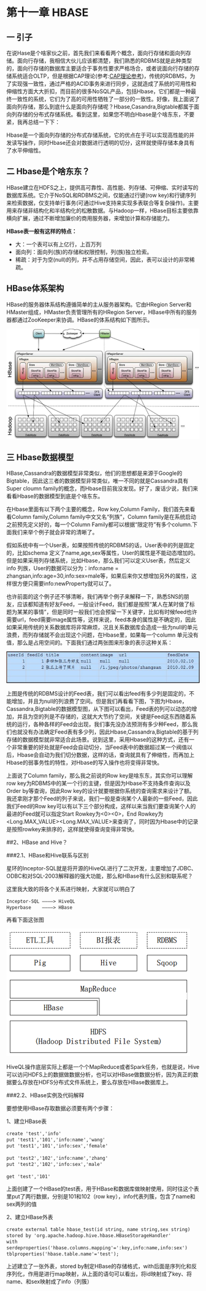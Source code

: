 # 第十一章 HBASE

## 一 引子
在说Hase是个啥家伙之前，首先我们来看看两个概念，面向行存储和面向列存储。面向行存储，我相信大伙儿应该都清楚，我们熟悉的RDBMS就是此种类型的，面向行存储的数据库主要适合于事务性要求严格场合，或者说面向行存储的存储系统适合OLTP，但是根据CAP理论(参考:[CAP理论参考](http://baike.baidu.com/link?url=NTSj4qz7lU3y3D28k9jpctvINzHHmNx0IMx1NQVZSTDudDwNIF-LDa6O8tEW8W5kfC-cGBteEWu_UTIyVqsGBa))，传统的RDBMS，为了实现强一致性，通过严格的ACID事务来进行同步，这就造成了系统的可用性和伸缩性方面大大折扣，而目前的很多NoSQL产品，包括Hbase，它们都是一种最终一致性的系统，它们为了高的可用性牺牲了一部分的一致性。好像，我上面说了面向列存储，那么到底什么是面向列存储呢？Hbase,Casandra,Bigtable都属于面向列存储的分布式存储系统。看到这里，如果您不明白Hbase是个啥东东，不要紧，我再总结一下下：

Hbase是一个面向列存储的分布式存储系统，它的优点在于可以实现高性能的并发读写操作，同时Hbase还会对数据进行透明的切分，这样就使得存储本身具有了水平伸缩性。

## 二 Hbase是个啥东东？

HBase建立在HDFS之上，提供高可靠性、高性能、列存储、可伸缩、实时读写的数据库系统。它介于NoSQL和RDBMS之间，仅能通过行键(row key)和行键序列来检索数据，仅支持单行事务(可通过Hive支持来实现多表联合等复杂操作)。主要用来存储非结构化和半结构化的松散数据。与Hadoop一样，HBase目标主要依靠横向扩展，通过不断增加廉价的商用服务器，来增加计算和存储能力。

**HBase表一般有这样的特点：**

* 大：一个表可以有上亿行，上百万列
* 面向列：面向列(族)的存储和权限控制，列(族)独立检索。
* 稀疏：对于为空(null)的列，并不占用存储空间，因此，表可以设计的非常稀疏。

## HBase体系架构               

HBase的服务器体系结构遵循简单的主从服务器架构。它由HRegion Server和HMaster组成，HMaster负责管理所有的HRegion Server，HBase中所有的服务器都通过ZooKeeper来协调。HBase的体系结构如下图所示。

![](../../images/11/chapter110507.jpeg)


## 三 Hbase数据模型 
HBase,Cassandra的数据模型非常类似，他们的思想都是来源于Google的Bigtable，因此这三者的数据模型非常类似，唯一不同的就是Cassandra具有Super cloumn family的概念，而Hbase目前我没发现。好了，废话少说，我们来看看Hbase的数据模型到底是个啥东东。

在Hbase里面有以下两个主要的概念，Row key,Column Family，我们首先来看看Column family,Column family中文又名“列族”，Column family是在系统启动之前预先定义好的，每一个Column Family都可以根据“限定符”有多个column.下面我们来举个例子就会非常的清晰了。

假如系统中有一个User表，如果按照传统的RDBMS的话，User表中的列是固定的，比如schema 定义了name,age,sex等属性，User的属性是不能动态增加的。但是如果采用列存储系统，比如Hbase，那么我们可以定义User表，然后定义info 列族，User的数据可以分为：info:name = zhangsan,info:age=30,info:sex=male等，如果后来你又想增加另外的属性，这样很方便只需要info:newProperty就可以了。

也许前面的这个例子还不够清晰，我们再举个例子来解释一下，熟悉SNS的朋友，应该都知道有好友Feed，一般设计Feed，我们都是按照“某人在某时做了标题为某某的事情”，但是同时一般我们也会预留一下关键字，比如有时候feed也许需要url，feed需要image属性等，这样来说，feed本身的属性是不确定的，因此如果采用传统的关系数据库将非常麻烦，况且关系数据库会造成一些为null的单元浪费，而列存储就不会出现这个问题，在Hbase里，如果每一个column 单元没有值，那么是占用空间的。下面我们通过两张图来形象的表示这种关系：

![](../../images/11/chapter110001.jpg)

上图是传统的RDBMS设计的Feed表，我们可以看出feed有多少列是固定的，不能增加，并且为null的列浪费了空间。但是我们再看看下图，下图为Hbase，Cassandra,Bigtable的数据模型图，从下图可以看出，Feed表的列可以动态的增加，并且为空的列是不存储的，这就大大节约了空间，关键是Feed这东西随着系统的运行，各种各样的Feed会出现，我们事先没办法预测有多少种Feed，那么我们也就没有办法确定Feed表有多少列，因此Hbase,Cassandra,Bigtable的基于列存储的数据模型就非常适合此场景。说到这里，采用Hbase的这种方式，还有一个非常重要的好处就是Feed会自动切分，当Feed表中的数据超过某一个阀值以后，Hbase会自动为我们切分数据，这样的话，查询就具有了伸缩性，而再加上Hbase的弱事务性的特性，对Hbase的写入操作也将变得非常快。

上面说了Column family，那么我之前说的Row key是啥东东，其实你可以理解row key为RDBMS中的某一个行的主键，但是因为Hbase不支持条件查询以及Order by等查询，因此Row key的设计就要根据你系统的查询需求来设计了额。我还拿刚才那个Feed的列子来说，我们一般是查询某个人最新的一些Feed，因此我们Feed的Row key可以有以下三个部分构成<userId><timestamp><feedId>，这样以来当我们要查询某个人的最进的Feed就可以指定Start Rowkey为<userId><0><0>，End Rowkey为<userId><Long.MAX_VALUE><Long.MAX_VALUE>来查询了，同时因为Hbase中的记录是按照rowkey来排序的，这样就使得查询变得非常快。


##2、HBase and Hive？

###2.1、HBase和Hive联系与区别

星环的Inceptor-SQL就是将开源的HiveQL进行了二次开发，主要增加了JDBC、ODBC和对SQL-2003解释器的强大功能，那么和HBase有什么区别和联系呢？

这里我大致的将各个关系进行映射，大家就可以明白了

```
Inceptor-SQL ————> HiveQL
Hyperbase    ————> HBase
```


再看下面这张图

![](../../images/16/14.png)




HiveQL操作底层实际上都是一个个MapReduce或者Spark任务，也就是说，Hive可以访问HDFS上的数据做数据分析，也可以对HBase做数据分析，因为真正的数据要么存放在HDFS分布式文件系统上，要么存放在HBase数据库上。


###2.2、HBase实例及代码解释

要想使用HBase存取数据必须要有两个步骤：

1、建立HBase表

```
create 'test','info'
put 'test1','101','info:name','wang'
put 'test1','101','info:sex','female'

put 'test2','102','info:name','zhang'
put 'test2','102','info:sex','male'

get 'test','101'
```


上面创建了一个HBase的test表，用于HBase和数据库做映射使用，同时往这个表里put了两行数据，分别是101和102（row key），info代表列簇，包含了name和sex两列的值

2、建立HBase外表

```
create external table hbase_test(id string, name string,sex string)
stored by 'org.apache.hadoop.hive.hbase.HBaseStorageHandler'
with serdeproperties('hbase.columns.mapping'=':key,info:name,info:sex') tblproperties('hbase.table.name'='test');
```


上述建立了一张外表，stored by制定HBase的存储格式，with后面是序列化和反序列化，作用是进行map映射，从上面的语句可以看出，将id映射成了key、将name、和sex映射成了info（列簇）









